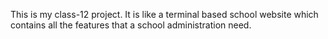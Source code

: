 This is my class-12 project. It is like a terminal based school website which contains all the features that a school administration need.
